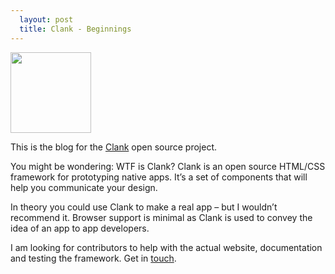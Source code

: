 ```yaml
---
  layout: post
  title: Clank - Beginnings
---
```


<img class="alignright shaded" src="http://getclank.files.wordpress.com/2013/06/screen-shot-2013-06-05-at-19-51-38.png" width="129" />

<p>This is the blog for the <a href="https://github.com/Wolfr/clank">Clank</a>&nbsp;open source project.</p>

<p>You might be wondering: WTF is Clank?&nbsp;Clank is an open source HTML/CSS framework for prototyping native apps. It’s a set of components that will help you communicate your design.</p>

<p>In theory you could use Clank to make a real app – but I wouldn’t recommend it. Browser support is minimal as Clank is used to convey the idea of an app to app developers.</p>

<p>I am looking for contributors to help with the actual website, documentation and testing the framework. Get in <a href="http://wolfslittlestore.be/contact/">touch</a>.</p>
